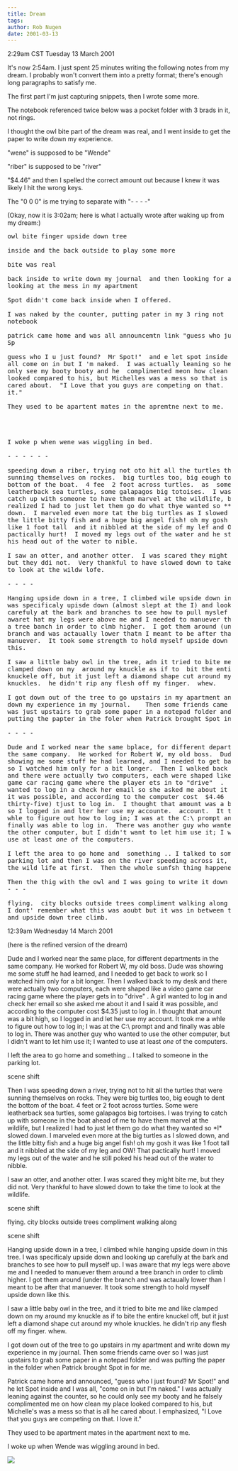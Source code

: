 ```yaml
---
title: Dream
tags: 
author: Rob Nugen
date: 2001-03-13
---
```


<title>Dream notes</title>
<p class=date>2:29am CST Tuesday 13 March 2001</p>

<p>It's now 2:54am.  I just spent 25 minutes writing the following
notes from my dream.  I probably won't convert them into a pretty
format; there's enough long paragraphs to satisfy me.</p>

<p>The first part I'm just capturing snippets, then I wrote some
more.</p>

<p>The notebook referenced twice below was a pocket folder with 3
brads in it, not rings.</p>

<p>I thought the owl bite part of the dream was real, and I went
inside to get the paper to write down my experience.</p>

<p>"wene" is supposed to be "Wende"</p>

<p>"riber" is supposed to be "river"</p>

<p>"$4.46" and then I spelled the correct amount out because I knew it
was likely I hit the wrong keys.</p>

<p>The "0 0 0" is me trying to separate with "- - - -"</p>

<p>(Okay, now it is 3:02am; here is what I actually wrote after waking
up from my dream:)</p>

<pre>
owl bite finger upside down tree

inside and the back outside to play some more

bite was real

back inside to write down my journal  and then looking for a notebook
looking at the mess in my apartment

Spot didn't come back inside when I offered.

I was naked by the counter, putting pater in my 3 ring not  3 brad
notebook

patrick came home and was all announcemtn link "guess who just found
Sp

guess who I u just found?  Mr Spot!"  and e let spot inside and I was
all come on in but I 'm naked.  I was actually leaning so he could
only see my booty booty and he  complimented meon how clean my place
looked compared to his, but Michelles was a mess so that is all he
cared about.  "I Love that you guys are competing on that.  I love
it."

They used to be apartent mates in the apremtne next to me.




I woke p when wene was wiggling in bed.  

- - - - - - 

speeding down a riber, trying not oto hit all the turtles that were
sunning themselves on rockes.  big turtles too, big eough to  dent the
bottom of the boat.  4 fee  2 foot across turtles.  as  some
leatherback sea turtles, some galapagos big totoises.  I was trying to
catch up with someone to have them marvel at the wildlife, but I
realized I had to just let them go do what thye wanted so ** slowed
down.  I marveled even more tat the big turtles as I slowed down, and
the little bitty fish and a huge big angel fish! oh my gosh it was
like 1 foot tall  and it nibbled at the side of my lef and OW!  That
pactically hurt!  I moved my legs out of the water and he still poked
his head out of the water to nible.  

I saw an otter, and another otter.  I was scared they might bite me,
but they ddi not.  Very thankful to have slowed down to take the time
to look at the wildw lofe.

- - - -

Hanging upside down in a tree, I climbed wile upside down in this treI
was specificaly upisde down (almost slept at the I) and looking
carefuly at the bark and branches to see how to pull myslef up.  I was
awaret hat my legs were above me and I needed to manuever them around
a tree banch in order to clmb higher.  I got them around (under0
branch and was actaually lower thatn I meant to be after that
manuever.  It took some strength to hold myself upside down like
this.  

I saw a little baby owl in the tree, adn it tried to bite me and like
clamped down on my  around my knuckle as if to  bit the entire
knuckele off, but it just left a diamond shape cut around my whollle
knuckles.  he didn't rip any flesh off my finger.  whew.

I got down out of the tree to go upstairs in my apartment and write
down my experience in my journal.    Then some friends came over so
was just upstairs to grab some paper in a notepad folder and was
putting the papter in the foler when Patrick brought Spot in for me.  

- - - -

Dude and I worked near the same bplace, for different departments in
the same company.  He worked for Robert W, my old boss.  Dude was
showing me some stuff he had learned, and I needed to get back to work
so I watched him only for a bit longer.  Then I walked back to my desk
and there were actually two computers, each were shaped like a video
game car racing game where the player ets in to "drive"  .  A girl
wanted to log in a check her email so she asked me about it and i said
it was possible, and according to the computer cost  $4.46  (four
thirty-five) tjust to log in.  I thought that amount was a bit high,
so I logged in and lter her use my accounte.  account.  It took me a
whle to figure out how to log in; I was at the C:\ prompt and and
finally was able to log in.  There was another guy who wanted to use
the other computer, but I didn't want to let him use it; I wanted to
use at least <em>one</em> of the computers.

I left the area to go home and  something .. I talked to someon in the
parking lot and then I was on the river speeding across it, ignoring
the wild life at first.  Then the whole sunfsh thing happened. 

Then the thig with the owl and I was going to write it down
- - -

flying.  city blocks outside trees compliment walking along 0 0 0
I dont' remember what this was aoubt but it was in between the river
and upside down tree climb.
</pre>

<p class=date>12:39am Wednesday 14 March 2001</p>

<p class=note>(here is the refined version of the dream)</p>

<p class=dream>Dude and I worked near the same place, for different
departments in the same company.  He worked for Robert W, my old boss.
Dude was showing me some stuff he had learned, and I needed to get
back to work so I watched him only for a bit longer.  Then I walked
back to my desk and there were actually two computers, each were
shaped like a video game car racing game where the player gets in to
"drive" .  A girl wanted to log in and check her email so she asked me
about it and I said it was possible, and according to the computer
cost $4.35 just to log in.  I thought that amount was a bit high, so I
logged in and let her use my account.  It took me a whle to figure out
how to log in; I was at the C:\ prompt and and finally was able to log
in.  There was another guy who wanted to use the other computer, but I
didn't want to let him use it; I wanted to use at least <em>one</em>
of the computers.</p>

<p class=dream>I left the area to go home and something .. I talked to
someone in the parking lot.</p>

<p>scene shift</p>

<p class=dream>Then I was speeding down a river, trying not to hit all
the turtles that were sunning themselves on rocks.  They were big
turtles too, big eough to dent the bottom of the boat.  4 feet or 2
foot across turtles.  Some were leatherback sea turtles, some
galapagos big tortoises.  I was trying to catch up with someone in the
boat ahead of me to have them marvel at the wildlife, but I realized I
had to just let them go do what they wanted so *I* slowed down.  I
marveled even more at the big turtles as I slowed down, and the little
bitty fish and a huge big angel fish! oh my gosh it was like 1 foot
tall and it nibbled at the side of my leg and OW!  That pactically
hurt!  I moved my legs out of the water and he still poked his head
out of the water to nibble.</p>

<p class=dream>I saw an otter, and another otter.  I was scared they
might bite me, but they did not.  Very thankful to have slowed down to
take the time to look at the wildlife.</p>

<p>scene shift</p>

<p class=dream>flying.  city blocks outside trees compliment walking
along</p>

<p>scene shift</p>

<p class=dream>Hanging upside down in a tree, I climbed while hanging
upside down in this tree.  I was specificaly upside down and looking
up carefully at the bark and branches to see how to pull myself up.  I
was aware that my legs were above me and I needed to manuever them
around a tree branch in order to climb higher.  I got them around
(under the branch and was actaually lower than I meant to be after
that manuever.  It took some strength to hold myself upside down like
this.</p>

<p class=dream>I saw a little baby owl in the tree, and it tried to
bite me and like clamped down on my around my knuckle as if to bite
the entire knuckel off, but it just left a diamond shape cut around my
whole knuckles.  he didn't rip any flesh off my finger.  whew.</p>

<p class=dream>I got down out of the tree to go upstairs in my
apartment and write down my experience in my journal.  Then some
friends came over so I was just upstairs to grab some paper in a
notepad folder and was putting the paper in the folder when Patrick
brought Spot in for me.</p>


<p class=dream>Patrick came home and announced, "guess who I just
found?  Mr Spot!"  and he let Spot inside and I was all, "come on in
but I'm naked."  I was actually leaning against the counter, so he
could only see my booty and he falsely complimented me on how clean my
place looked compared to his, but Michelle's was a mess so that is all
he cared about.  I emphasized, "I Love that you guys are competing on
that.  I love it."</p>

<p>They used to be apartment mates in the apartment next to me.</p>

<p>I woke up when Wende was wiggling around in bed.</p>

<p><img src='/images/rob/wL-ROB.gif'/></p>

